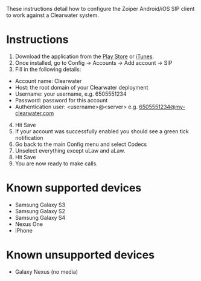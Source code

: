 These instructions detail how to configure the Zoiper Android/iOS SIP client to work against a Clearwater system.

Instructions
============

1. Download the application from the [Play Store](https://play.google.com/store/apps/details?id=com.zoiper.android.app) or [iTunes](https://itunes.apple.com/us/app/zoiper-softphone/id438949960?mt=8).
2. Once installed, go to Config -> Accounts -> Add account -> SIP
3. Fill in the following details:
  - Account name: Clearwater
  - Host: the root domain of your Clearwater deployment
  - Username: your username, e.g. 6505551234
  - Password: password for this account
  - Authentication user: &lt;username\>@&lt;server\> e.g. 6505551234@my-clearwater.com
4. Hit Save
5. If your account was successfully enabled you should see a green tick notification
6. Go back to the main Config menu and select Codecs
7. Unselect everything except uLaw and aLaw.
8. Hit Save
9. You are now ready to make calls.

Known supported devices
=======================

- Samsung Galaxy S3
- Samsung Galaxy S2
- Samsung Galaxy S4
- Nexus One
- iPhone

Known unsupported devices
=========================

- Galaxy Nexus (no media)
